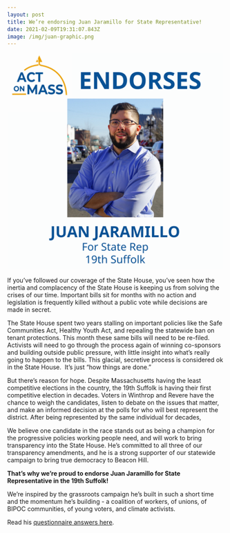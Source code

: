 ```yaml
---
layout: post
title: We’re endorsing Juan Jaramillo for State Representative!
date: 2021-02-09T19:31:07.843Z
image: /img/juan-graphic.png
---
```


<img src="/img/juan-graphic.png" alt="Juan Jaramillo" style="width:500px;"/>

If you’ve followed our coverage of the State House, you’ve seen how the inertia and complacency of the State House is keeping us from solving the crises of our time. Important bills sit for months with no action and legislation is frequently killed without a public vote while decisions are made in secret.

The State House spent two years stalling on important policies like the Safe Communities Act, Healthy Youth Act, and repealing the statewide ban on tenant protections. This month these same bills will need to be re-filed. Activists will need to go through the process again of winning co-sponsors and building outside public pressure, with little insight into what’s really going to happen to the bills. This glacial, secretive process is considered ok in the State House.  It’s just “how things are done.” 

But there’s reason for hope. Despite Massachusetts having the least competitive elections in the country, the 19th Suffolk is having their first competitive election in decades. Voters in Winthrop and Revere have the chance to weigh the candidates, listen to debate on the issues that matter, and make an informed decision at the polls for who will best represent the district. After being represented by the same individual for decades, 

We believe one candidate in the race stands out as being a champion for the progressive policies working people need, and will work to bring transparency into the State House. He’s committed to all three of our transparency amendments, and he is a strong supporter of our statewide campaign to bring true democracy to Beacon Hill.

**That’s why we’re proud to endorse Juan Jaramillo for State Representative in the 19th Suffolk!** 

We’re inspired by the grassroots campaign he’s built in such a short time and the momentum he’s building - a coalition of workers, of unions, of BIPOC communities, of young voters, and climate activists.

Read his [questionnaire answers here](/assets/AOM2021JJQ.pdf).
